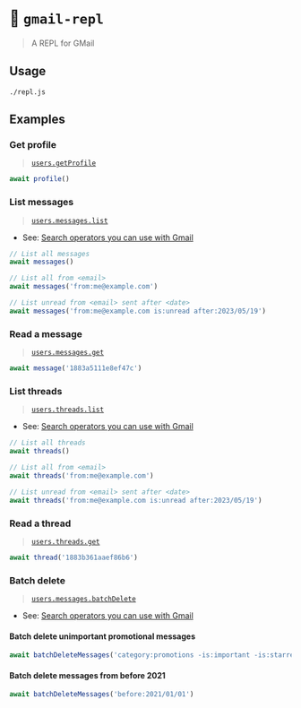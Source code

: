 # 🔁 `gmail-repl`

> A REPL for GMail

## Usage
```shell
./repl.js
```

## Examples

### Get profile
> [`users.getProfile`](https://developers.google.com/gmail/api/reference/rest/v1/users/getProfile)

```javascript
await profile()
```

### List messages
> [`users.messages.list`](https://developers.google.com/gmail/api/reference/rest/v1/users.messages/list)

- See: [Search operators you can use with Gmail](https://support.google.com/mail/answer/7190?hl=en)

```javascript
// List all messages
await messages()

// List all from <email>
await messages('from:me@example.com')

// List unread from <email> sent after <date>
await messages('from:me@example.com is:unread after:2023/05/19')
```

### Read a message
> [`users.messages.get`](https://developers.google.com/gmail/api/reference/rest/v1/users.messages/get)

```javascript
await message('1883a5111e8ef47c')
```

### List threads
> [`users.threads.list`](https://developers.google.com/gmail/api/reference/rest/v1/users.threads/list)

- See: [Search operators you can use with Gmail](https://support.google.com/mail/answer/7190?hl=en)

```javascript
// List all threads
await threads()

// List all from <email>
await threads('from:me@example.com')

// List unread from <email> sent after <date>
await threads('from:me@example.com is:unread after:2023/05/19')

```

### Read a thread
> [`users.threads.get`](https://developers.google.com/gmail/api/reference/rest/v1/users.threads/get)

```javascript
await thread('1883b361aaef86b6')
```

### Batch delete
> [`users.messages.batchDelete`](https://developers.google.com/gmail/api/reference/rest/v1/users.messages/batchDelete)

- See: [Search operators you can use with Gmail](https://support.google.com/mail/answer/7190?hl=en)

#### Batch delete unimportant promotional messages

```javascript
await batchDeleteMessages('category:promotions -is:important -is:starred')
```

#### Batch delete messages from before 2021

```javascript
await batchDeleteMessages('before:2021/01/01')
```
